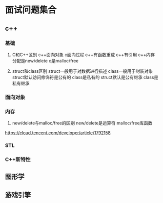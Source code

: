 # 面试问题集合




## c++

### 基础

1. C和C++区别
c++面向对象 c面向过程
c++有函数重载
c++有引用
c++内存分配是new/delete c是malloc/free

2. struct和class区别
struct一般用于对数据进行描述 class一般用于封装对象
struct默认访问修饰符是公有的 class是私有的
struct默认是公有继承 class是私有继承





### 面向对象







### 内存

1. new/delete与malloc/free的区别
new/delete是运算符 malloc/free库函数


https://cloud.tencent.com/developer/article/1792158


### STL




### C++新特性















## 图形学









## 游戏引擎









